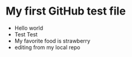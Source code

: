 # My first GitHub test file

* Hello world
* Test Test
* My favorite food is strawberry
* editing from my local repo